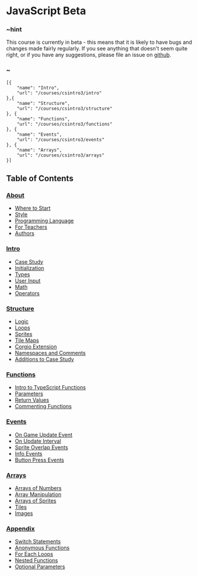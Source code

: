 # JavaScript Beta

### ~hint

This course is currently in beta - this means that it is likely to have bugs and changes made fairly regularly. If you see anything that doesn't seem quite right, or if you have any suggestions, please file an issue on [github](https://github.com/microsoft/pxt-arcade).

### ~

```codecard
[{
    "name": "Intro",
    "url": "/courses/csintro3/intro"
},{
    "name": "Structure",
    "url": "/courses/csintro3/structure"
}, {
    "name": "Functions",
    "url": "/courses/csintro3/functions"
}, {
    "name": "Events",
    "url": "/courses/csintro3/events"
}, {
    "name": "Arrays",
    "url": "/courses/csintro3/arrays"
}]
```

## Table of Contents

### [About](/courses/csintro3/about)

* [Where to Start](/courses/csintro3/about/start)
* [Style](/courses/csintro3/about/style)
* [Programming Language](/courses/csintro3/about/script)
* [For Teachers](/courses/csintro3/about/teachers)
* [Authors](/courses/csintro3/about/authors)

### [Intro](/courses/csintro3/intro)

* [Case Study](/courses/csintro3/intro/case-study)
* [Initialization](/courses/csintro3/intro/initialization)
* [Types](/courses/csintro3/intro/types)
* [User Input](/courses/csintro3/intro/user-input)
* [Math](/courses/csintro3/intro/math)
* [Operators](/courses/csintro3/intro/operators)

### [Structure](/courses/csintro3/orientation)

* [Logic](/courses/csintro3/structure/logic)
* [Loops](/courses/csintro3/structure/loops)
* [Sprites](/courses/csintro3/structure/sprites)
* [Tile Maps](/courses/csintro3/structure/tilemaps)
* [Corgio Extension](/courses/csintro3/structure/extensions)
* [Namespaces and Comments](/courses/csintro3/structure/namespaces)
* [Additions to Case Study](/courses/csintro3/structure/additions)

### [Functions](/courses/csintro3/functions)

* [Intro to TypeScript Functions](/courses/csintro3/functions/intro)
* [Parameters](/courses/csintro3/functions/parameters)
* [Return Values](/courses/csintro3/functions/returns)
* [Commenting Functions](/courses/csintro3/functions/comments)

### [Events](/courses/csintro3/events)

* [On Game Update Event](/courses/csintro3/events/intro)
* [On Update Interval](/courses/csintro3/events/update)
* [Sprite Overlap Events](/courses/csintro3/events/overlap)
* [Info Events](/courses/csintro3/events/info)
* [Button Press Events](/courses/csintro3/events/buttons)

### [Arrays](/courses/csintro3/arrays)

* [Arrays of Numbers](/courses/csintro3/arrays/numbers)
* [Array Manipulation](/courses/csintro3/arrays/strings)
* [Arrays of Sprites](/courses/csintro3/arrays/sprites)
* [Tiles](/courses/csintro3/arrays/tiles)
* [Images](/courses/csintro3/arrays/images)

### [Appendix](/courses/csintro3/appendix)

* [Switch Statements](/courses/csintro3/appendix/switch)
* [Anonymous Functions](/courses/csintro3/appendix/anonymous)
* [For Each Loops](/courses/csintro3/appendix/for-each)
* [Nested Functions](/courses/csintro3/appendix/nested-functions)
* [Optional Parameters](/courses/csintro3/appendix/optional)